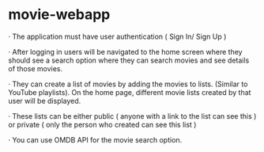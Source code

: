 # movie-webapp

·        The application must have user authentication ( Sign In/ Sign Up )

·        After logging in users will be navigated to the home screen where they should see a search option where they can search movies and see details of those movies.

·        They can create a list of movies by adding the movies to lists. (Similar to YouTube playlists). On the home page, different movie lists created by that user will be displayed.

·        These lists can be either public ( anyone with a link to the list can see this ) or private ( only the person who created can see this list )

·        You can use OMDB API for the movie search option.
